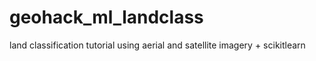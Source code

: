 # geohack_ml_landclass
land classification tutorial using aerial and satellite imagery + scikitlearn
